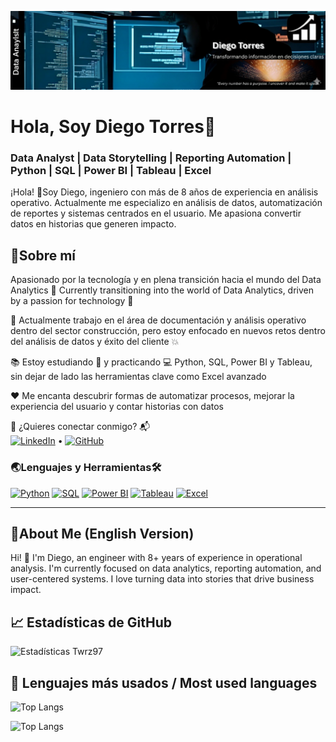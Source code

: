 <p align="center">
  <img src="assets/github%20portrait.png" alt="GitHub Portrait" />
</p>

# Hola, Soy Diego Torres🚀

### Data Analyst | Data Storytelling | Reporting Automation | Python | SQL | Power BI | Tableau | Excel

¡Hola! 👋Soy Diego, ingeniero con más de 8 años de experiencia en análisis operativo. Actualmente me especializo en análisis de datos, automatización de reportes y sistemas centrados en el usuario. Me apasiona convertir datos en historias que generen impacto.

## 🎯Sobre mí

Apasionado por la tecnología y en plena transición hacia el mundo del Data Analytics 🚀
Currently transitioning into the world of Data Analytics, driven by a passion for technology 🚀

📌 Actualmente trabajo en el área de documentación y análisis operativo dentro del sector construcción, pero estoy enfocado en nuevos retos dentro del análisis de datos y éxito del cliente 💥

📚 Estoy estudiando 🧠 y practicando 💻 Python, SQL, Power BI y Tableau, sin dejar de lado las herramientas clave como Excel avanzado

❤️ Me encanta descubrir formas de automatizar procesos, mejorar la experiencia del usuario y contar historias con datos

📩 ¿Quieres conectar conmigo? 📬  
[![LinkedIn](https://img.shields.io/badge/LinkedIn-blue?style=for-the-badge&logo=linkedin)](https://www.linkedin.com/in/diego-torres-b2602b255) • [![GitHub](https://img.shields.io/badge/GitHub-black?style=for-the-badge&logo=github)](https://github.com/Twrz97)


### 🌏Lenguajes y Herramientas🛠️
[![Python](https://img.shields.io/badge/Python-3776AB?style=for-the-badge&logo=python&logoColor=white)](https://www.python.org/)
[![SQL](https://img.shields.io/badge/SQL-4479A1?style=for-the-badge&logo=mysql&logoColor=white)](https://www.mysql.com/)
[![Power BI](https://img.shields.io/badge/Power%20BI-F2C811?style=for-the-badge&logo=powerbi&logoColor=black)](https://powerbi.microsoft.com/)
[![Tableau](https://img.shields.io/badge/Tableau-E97627?style=for-the-badge&logo=tableau&logoColor=white)](https://www.tableau.com/)
[![Excel](https://img.shields.io/badge/Excel-217346?style=for-the-badge&logo=microsoft-excel&logoColor=white)](https://www.microsoft.com/en-us/microsoft-365/excel)

---

## 🎯About Me (English Version)

Hi! 👋 I'm Diego, an engineer with 8+ years of experience in operational analysis. I'm currently focused on data analytics, reporting automation, and user-centered systems. I love turning data into stories that drive business impact.


## 📈 Estadísticas de GitHub

![Estadísticas Twrz97](https://github-readme-stats.vercel.app/api?username=Twrz97&show_icons=true&theme=radical)

## 🧠 Lenguajes más usados / Most used languages

![Top Langs](https://github-readme-stats.vercel.app/api/top-langs/?username=Twrz97&layout=compact&theme=tokyonight)

![Top Langs](https://github-readme-stats.vercel.app/api/top-langs/?username=Twrz97&layout=compact&hide=jupyter%20notebook&theme=tokyonight)

